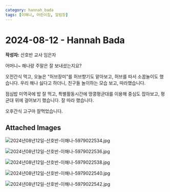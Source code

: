 ```yaml
---
category: hannah_bada
tags: [이해나, 어린이집, 알림장]
---
```


# 2024-08-12 - Hannah Bada

**작성자:** 산호반 교사 임은자  

어머니~  해나랑 주말은 잘 보내셨는지요?

오전간식 먹고, 오늘은 "허브장미"를 허브향기도 맡아보고, 허브를 따서 소꿉놀이도 했습니다. 우리 해나 싫다고 하더니, 친구들 놀이하는 모습 보고, 따라했습니다.

점심밥 미역국에 밥 잘 먹고, 특별활동시간에 땅콩평균대를 이용해 중심도 잡아보고,  평균대 위에 걸어보기 했습니다. 잘 따라 했습니다.

오후간식 고구마 잘먹었습니다.

## Attached Images
![2024년08년12일-산호반-이해나-5979022534.jpg](https://feghi.github.io/assets/img/bada_photo/2024년08년12일-산호반-이해나-5979022534.jpg)

![2024년08년12일-산호반-이해나-5979022536.jpg](https://feghi.github.io/assets/img/bada_photo/2024년08년12일-산호반-이해나-5979022536.jpg)

![2024년08년12일-산호반-이해나-5979022538.jpg](https://feghi.github.io/assets/img/bada_photo/2024년08년12일-산호반-이해나-5979022538.jpg)

![2024년08년12일-산호반-이해나-5979022540.jpg](https://feghi.github.io/assets/img/bada_photo/2024년08년12일-산호반-이해나-5979022540.jpg)

![2024년08년12일-산호반-이해나-5979022542.jpg](https://feghi.github.io/assets/img/bada_photo/2024년08년12일-산호반-이해나-5979022542.jpg)

